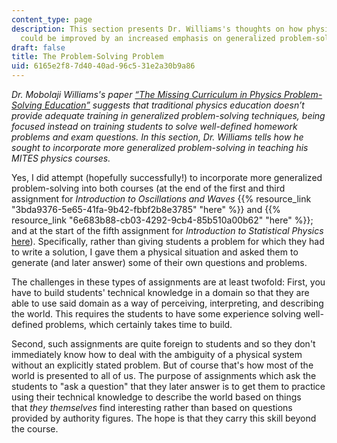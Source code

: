 ```yaml
---
content_type: page
description: This section presents Dr. Williams's thoughts on how physics teaching
  could be improved by an increased emphasis on generalized problem-solving.
draft: false
title: The Problem-Solving Problem
uid: 6165e2f8-7d40-40ad-96c5-31e2a30b9a86
---
```

*Dr. Mobolaji Williams's paper* [*“The Missing Curriculum in Physics Problem-Solving Education”*](http://mowillia.github.io/documents/springer_missing_curriculum.pdf) *suggests that traditional physics education doesn’t provide adequate training in generalized problem-solving techniques, being focused instead on training students to solve well-defined homework problems and exam questions. In this section, Dr. Williams tells how he sought to incorporate more generalized problem-solving in teaching his MITES physics courses.*

Yes, I did attempt (hopefully successfully!) to incorporate more generalized problem-solving into both courses (at the end of the first and third assignment for *Introduction to Oscillations and Waves* {{% resource_link "3bda9376-5e65-41fa-9b42-fbbf2b8e3785" "here" %}} and {{% resource_link "6e683b88-cb03-4292-9cb4-85b510a00b62" "here" %}}; and at the start of the fifth assignment for *Introduction to Statistical Physics* [here](https://ocw.mit.edu/courses/res-8-010-introduction-to-statistical-physics-summer-2018/resources/mitres_8_010su18_pset5/)). Specifically, rather than giving students a problem for which they had to write a solution, I gave them a physical situation and asked them to generate (and later answer) some of their own questions and problems. 

The challenges in these types of assignments are at least twofold: First, you have to build students' technical knowledge in a domain so that they are able to use said domain as a way of perceiving, interpreting, and describing the world. This requires the students to have some experience solving well-defined problems, which certainly takes time to build.

Second, such assignments are quite foreign to students and so they don't immediately know how to deal with the ambiguity of a physical system without an explicitly stated problem. But of course that's how most of the world is presented to all of us. The purpose of assignments which ask the students to "ask a question" that they later answer is to get them to practice using their technical knowledge to describe the world based on things that *they themselves* find interesting rather than based on questions provided by authority figures. The hope is that they carry this skill beyond the course.